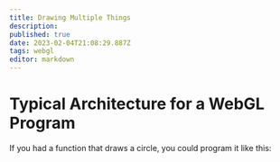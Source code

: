```yaml
---
title: Drawing Multiple Things
description: 
published: true
date: 2023-02-04T21:08:29.887Z
tags: webgl
editor: markdown
---
```


# Typical Architecture for a WebGL Program

If you had a function that draws a circle, you could program it like this: 